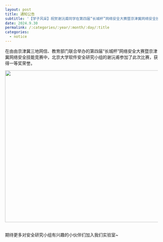 ```yaml
---
layout: post
title: 通知公告
subtitle: '【学子风采】祝贺谢沅甫同学在第四届“长城杯”网络安全大赛暨京津冀网络安全技能竞赛中，荣获一等奖！'
date: 2024.9.30
permalink: /:categories/:year/:month/:day/:title
categories:
  - notice
---
```


在由由京津冀三地网信、教育部门联合举办的第四届“长城杯”网络安全大赛暨京津冀网络安全技能竞赛中，北京大学软件安全研究小组的谢沅甫参加了此次比赛，获得一等奖荣誉。
<div align=center>
<img src="https://i.postimg.cc/GtGvY60x/20241011114832.png" width="800px" height="500px"/>
</div>
<br/>

期待更多对安全研究小组有兴趣的小伙伴们加入我们实验室~
